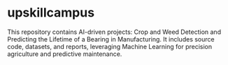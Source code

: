 # upskillcampus
This repository contains AI-driven projects: Crop and Weed Detection and Predicting the Lifetime of a Bearing in Manufacturing. It includes source code, datasets, and reports, leveraging Machine Learning for precision agriculture and predictive maintenance.
